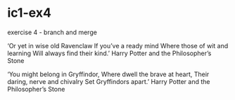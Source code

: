# ic1-ex4
exercise 4 - branch and merge

‘Or yet in wise old Ravenclaw
If you’ve a ready mind
Where those of wit and learning
Will always find their kind.’
Harry Potter and the Philosopher’s Stone

‘You might belong in Gryffindor,
Where dwell the brave at heart,
Their daring, nerve and chivalry
Set Gryffindors apart.’
Harry Potter and the Philosopher’s Stone
